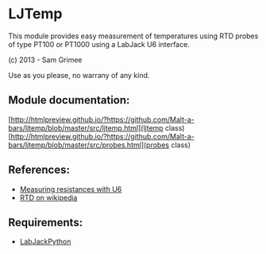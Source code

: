 LJTemp
======

This module provides easy measurement of temperatures using RTD probes of type PT100 or PT1000 using a LabJack U6 interface.

(c) 2013 - Sam Grimee

Use as you please, no warrany of any kind.

Module documentation:
--------------------

[http://htmlpreview.github.io/?https://github.com/Malt-a-bars/ljtemp/blob/master/src/ljtemp.html](ljtemp class)
[http://htmlpreview.github.io/?https://github.com/Malt-a-bars/ljtemp/blob/master/src/probes.html](probes class)


References:
-----------
* [Measuring resistances with U6](http://labjack.com/support/u6/users-guide/2.5)
* [RTD on wikipedia](http://en.wikipedia.org/wiki/Resistance_thermometer#Two-wire_configuration)

Requirements:
-------------
* [LabJackPython](https://github.com/labjack/LabJackPython)


